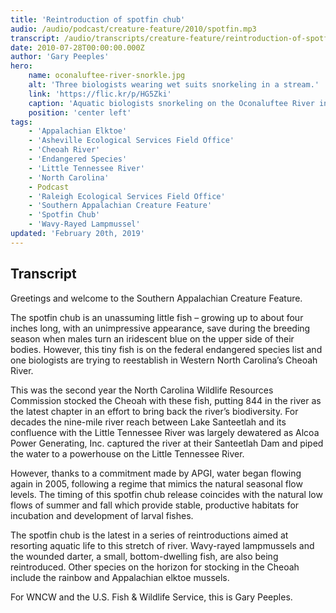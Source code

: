 ```yaml
---
title: 'Reintroduction of spotfin chub'
audio: /audio/podcast/creature-feature/2010/spotfin.mp3
transcript: /audio/transcripts/creature-feature/reintroduction-of-spotfin-chub.pdf
date: 2010-07-28T00:00:00.000Z
author: 'Gary Peeples'
hero:
    name: oconaluftee-river-snorkle.jpg
    alt: 'Three biologists wearing wet suits snorkeling in a stream.'
    link: 'https://flic.kr/p/HG5Zki'
    caption: 'Aquatic biologists snorkeling on the Oconaluftee River in North Carolina. Photo by Gary Peeples.'
    position: 'center left'
tags:
    - 'Appalachian Elktoe'
    - 'Asheville Ecological Services Field Office'
    - 'Cheoah River'
    - 'Endangered Species'
    - 'Little Tennessee River'
    - 'North Carolina'
    - Podcast
    - 'Raleigh Ecological Services Field Office'
    - 'Southern Appalachian Creature Feature'
    - 'Spotfin Chub'
    - 'Wavy-Rayed Lampmussel'
updated: 'February 20th, 2019'
---
```


## Transcript

Greetings and welcome to the Southern Appalachian Creature Feature.

The spotfin chub is an unassuming little fish – growing up to about four inches long, with an unimpressive appearance, save during the breeding season when males turn an iridescent blue on the upper side of their bodies. However, this tiny fish is on the federal endangered species list and one biologists are trying to reestablish in Western North Carolina’s Cheoah River.

This was the second year the North Carolina Wildlife Resources Commission stocked the Cheoah with these fish, putting 844 in the river as the latest chapter in an effort to bring back the river’s biodiversity. For decades the nine-mile river reach between Lake Santeetlah and its confluence with the Little Tennessee River was largely dewatered as Alcoa Power Generating, Inc. captured the river at their Santeetlah Dam and piped the water to a powerhouse on the Little Tennessee River.

However, thanks to a commitment made by APGI, water began flowing again in 2005, following a regime that mimics the natural seasonal flow levels. The timing of this spotfin chub release coincides with the natural low flows of summer and fall which provide stable, productive habitats for incubation and development of larval fishes.

The spotfin chub is the latest in a series of reintroductions aimed at resorting aquatic life to this stretch of river. Wavy-rayed lampmussels and the wounded darter, a small, bottom-dwelling fish, are also being reintroduced. Other species on the horizon for stocking in the Cheoah include the rainbow and Appalachian elktoe mussels.

For WNCW and the U.S. Fish & Wildlife Service, this is Gary Peeples.